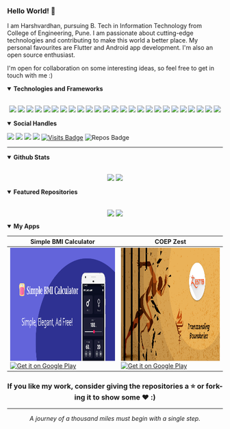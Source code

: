 ### Hello World! 👋

<!--
**harshshinde07/harshshinde07** is a ✨ _special_ ✨ repository because its `README.md` (this file) appears on your GitHub profile.

Here are some ideas to get you started:

- 🔭 I’m currently working on ...
- 🌱 I’m currently learning ...
- 👯 I’m looking to collaborate on ...
- 🤔 I’m looking for help with ...
- 💬 Ask me about ...
- 📫 How to reach me: ...
- 😄 Pronouns: ...
- ⚡ Fun fact: ...
-->

<p> I am Harshvardhan, pursuing B. Tech in Information Technology from College of Engineering, Pune. I am passionate about cutting-edge technologies and contributing to make this world a better place. My personal favourites are Flutter and Android app development. I'm also an open source enthusiast. </p>
<p> I'm open for collaboration on some interesting ideas, so feel free to get in touch with me :) </p>

<details open>
<summary><b>Technologies and Frameworks</b></summary>

<br>

<p align = "center">
 
 <img src="https://img.shields.io/badge/c%20-%2300599C.svg?&style=for-the-badge&logo=c&logoColor=white"/>
 <img src="https://img.shields.io/badge/c++%20-%2300599C.svg?&style=for-the-badge&logo=c%2B%2B&ogoColor=white"/>
 <img src="https://img.shields.io/badge/java-%23ED8B00.svg?&style=for-the-badge&logo=java&logoColor=white"/>
 <img src="https://img.shields.io/badge/kotlin-%230095D5.svg?&style=for-the-badge&logo=kotlin&logoColor=white"/>
 <img src="https://img.shields.io/badge/dart-%230175C2.svg?&style=for-the-badge&logo=dart&logoColor=white"/>
 <img src="https://img.shields.io/badge/javascript%20-%23323330.svg?&style=for-the-badge&logo=javascript&logoColor=%23F7DF1E"/>
 <img src="https://img.shields.io/badge/typescript%20-%23007ACC.svg?&style=for-the-badge&logo=typescript&logoColor=white"/>
 <img src="https://img.shields.io/badge/python%20-%2314354C.svg?&style=for-the-badge&logo=python&logoColor=white"/>
 <img src="https://img.shields.io/badge/html5%20-%23E34F26.svg?&style=for-the-badge&logo=html5&logoColor=white"/>
 <img src="https://img.shields.io/badge/css3%20-%231572B6.svg?&style=for-the-badge&logo=css3&logoColor=white"/>
 <img src="https://img.shields.io/badge/node.js%20-%2343853D.svg?&style=for-the-badge&logo=node.js&logoColor=white"/>
 <img src="https://img.shields.io/badge/express.js%20-%23404d59.svg?&style=for-the-badge"/>
 <img src="https://img.shields.io/badge/react%20-%2320232a.svg?&style=for-the-badge&logo=react&logoColor=%2361DAFB"/>
 <img src="https://img.shields.io/badge/angular%20-%23DD0031.svg?&style=for-the-badge&logo=angular&logoColor=white"/>
 <img src="https://img.shields.io/badge/Flutter%20-%2302569B.svg?&style=for-the-badge&logo=Flutter&logoColor=white" />
 <img src="https://img.shields.io/badge/git%20-%23F05033.svg?&style=for-the-badge&logo=git&logoColor=white"/>
 <img src="https://img.shields.io/badge/github%20-%23121011.svg?&style=for-the-badge&logo=github&logoColor=white"/>
 <img src="https://img.shields.io/badge/gitlab%20-%23181717.svg?&style=for-the-badge&logo=gitlab&logoColor=white"/>
 <img src="https://img.shields.io/badge/bitbucket%20-%230047B3.svg?&style=for-the-badge&logo=bitbucket&logoColor=white"/>
 <img src="https://img.shields.io/badge/Google%20Cloud%20-%234285F4.svg?&style=for-the-badge&logo=google-cloud&logoColor=white"/>
 <img src="https://img.shields.io/badge/firebase%20-%23039BE5.svg?&style=for-the-badge&logo=firebase"/>
 <img src ="https://img.shields.io/badge/MongoDB-%234ea94b.svg?&style=for-the-badge&logo=mongodb&logoColor=white"/>
 <img src ="https://img.shields.io/badge/sqlite-%2307405e.svg?&style=for-the-badge&logo=sqlite&logoColor=white"/>
 <img src="https://img.shields.io/badge/mysql-%2300f.svg?&style=for-the-badge&logo=mysql&logoColor=white"/>
 <img src="https://img.shields.io/badge/travisci%20-%232B2F33.svg?&style=for-the-badge&logo=travis&logoColor=white"/>

</p>

</details>


<details open>
<summary><b>Social Handles</b></summary>

<p align = "center">

[<img src="https://img.shields.io/badge/-Gmail-D14836.svg?style=for-the-badge&logo=Gmail&logoColor=white&link=mailto:harshshinde07@gmail.com" />](mailto:harshshinde07@gmail.com)
[<img src="https://img.shields.io/badge/linkedin-%230077B5.svg?&style=for-the-badge&logo=linkedin&logoColor=white" />](https://www.linkedin.com/in/harshshinde07/)
[<img src="https://img.shields.io/badge/twitter-%231DA1F2.svg?&style=for-the-badge&logo=twitter&logoColor=white" />](https://twitter.com/im_Harsh07) 
[<img src = "https://img.shields.io/badge/instagram-%23E4405F.svg?&style=for-the-badge&logo=instagram&logoColor=white">](https://www.instagram.com/iamharsh_07/)
[![Visits Badge](https://badges.pufler.dev/visits/harshshinde07/harshshinde07?style=for-the-badge)](https://github.com/harshshinde07/harshshinde07)
![Repos Badge](https://badges.pufler.dev/repos/harshshinde07?style=for-the-badge)
</p>

</details>

---

<details open>
 <summary><b>Github Stats</b></summary>

<br>

<p align = "center">
  <img src = "https://github-readme-stats.vercel.app/api?username=harshshinde07&show_icons=true&include_all_commits=true&count_private=true&theme=tokyonight&line_height=27">
  <img src = "https://github-readme-stats.vercel.app/api/top-langs/?username=harshshinde07&include_all_commits=true&count_private=true&hide=css,java,html,typescript,jupyter notebook&theme=tokyonight">
</p>

</details>



<details open> 
 <summary><b>Featured Repositories</b></summary>
 
 <br>
 
<p align = "center">
<a href = "https://github.com/harshshinde07/BMI-Calculator-Flutter"><img align="center" src="https://github-readme-stats.vercel.app/api/pin/?username=harshshinde07&repo=BMI-Calculator-Flutter&theme=tokyonight" /></a>
<a href = "https://github.com/harshshinde07/COEP-Zest-19"><img align="center" src="https://github-readme-stats.vercel.app/api/pin/?username=harshshinde07&repo=COEP-Zest-19&theme=tokyonight" /></a>
</p>
</details>


<details open>
 <summary><b>My Apps </b><summary>
 <p align = "center">
 

| Simple BMI Calculator      | COEP Zest |
| ----------- | ----------- |
| <a href='https://play.google.com/store/apps/details?id=com.apps.harsh.bmi_calculator'><img alt='Simple BMI Calculator' src='https://github.com/harshshinde07/BMI-Calculator-Flutter/blob/master/BMI%20calculator%20banner.png' height='264' /></a> <br> <a href='https://play.google.com/store/apps/details?id=com.apps.harsh.bmi_calculator'><img alt='Get it on Google Play' src='https://play.google.com/intl/en_us/badges/static/images/badges/en_badge_web_generic.png' height='64' /></a>         | <a href='https://play.google.com/store/apps/details?id=com.apps.harsh.zest'><img alt='COEP ZEST' src='https://github.com/harshshinde07/COEP-Zest-19/blob/master/Feature%20Graphic-01.png' height='264' /></a> <br> <a href='https://play.google.com/store/apps/details?id=com.apps.harsh.zest'><img alt='Get it on Google Play' src='https://play.google.com/intl/en_us/badges/static/images/badges/en_badge_web_generic.png' height='64' /></a>       |

 
 </p>
 
 </details>

<div align="center">

### If you like my work, consider giving the repositories a :star: or fork-ing it to show some :heart: :)

</div>

<hr>
<p align="center">
   <i>A journey of a thousand miles must begin with a single step.</i>
   <br>
<br>	
</p>
